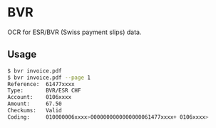 # BVR

OCR for ESR/BVR (Swiss payment slips) data.

## Usage

```bash
$ bvr invoice.pdf
$ bvr invoice.pdf --page 1
Reference:  61477xxxx
Type:       BVR/ESR CHF
Account:    0106xxxx
Amount:     67.50
Checkums:   Valid
Coding:     010000006xxxx>0000000000000000061477xxxx+ 0106xxxx>
```
